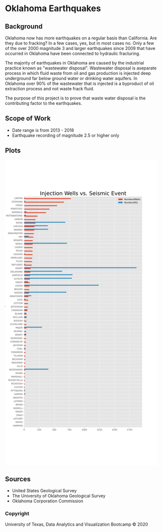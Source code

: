 # Oklahoma Earthquakes

## Background

Oklahoma now has more earthquakes on a regular basis than California. Are they due to fracking?
In a few cases, yes, but in most cases no. Only a few of the over 2000 magnitude 3 and larger earthquakes since 2009 that have occurred in Oklahoma have been connected to hydraulic fracturing. 

The majority of earthquakes in Oklahoma are caused by the industrial practice​ known as "wastewater disposal". Wastewater disposal is a ​separate ​process in which fluid waste from oil and gas production is injected deep underground far below ground water or drinking water aquifers. In Oklahoma over 90% of the wastewater that is injected is a byproduct of oil extraction process and not waste frack fluid.

The purpose of this project is to prove that waste water disposal is the contributing factor to the earthquakes.

## Scope of Work
* Date range is from 2013 - 2018
* Earthquake recording of magnitude 2.5 or higher only

## Plots

![WellsvsEQ](Wells_vs_Earthquakes.png)

## Sources

* United States Geological Survey
* The University of Oklahoma Geological Survey
* Oklahoma Corporation Commission

### Copyright

University of Texas, Data Analytics and Visualization Bootcamp © 2020
